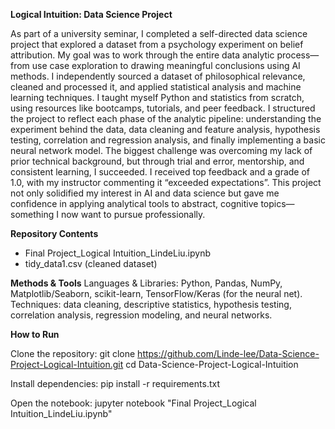 **Logical Intuition: Data Science Project**

As part of a university seminar, I completed a self-directed data science project that explored a dataset from a psychology experiment on belief attribution. My goal was to work through the entire data analytic process—from use case exploration to drawing meaningful conclusions using AI methods.
I independently sourced a dataset of philosophical relevance, cleaned and processed it, and applied statistical analysis and machine learning techniques. I taught myself Python and statistics from scratch, using resources like bootcamps, tutorials, and peer feedback. I structured the project to reflect each phase of the analytic pipeline: understanding the experiment behind the data, data cleaning and feature analysis, hypothesis testing, correlation and regression analysis, and finally implementing a basic neural network model.
The biggest challenge was overcoming my lack of prior technical background, but through trial and error, mentorship, and consistent learning, I succeeded. I received top feedback and a grade of 1.0, with my instructor commenting it “exceeded expectations”.
This project not only solidified my interest in AI and data science but gave me confidence in applying analytical tools to abstract, cognitive topics—something I now want to pursue professionally.

**Repository Contents**
- Final Project_Logical Intuition_LindeLiu.ipynb
- tidy_data1.csv (cleaned dataset)

**Methods & Tools**
Languages & Libraries: Python, Pandas, NumPy, Matplotlib/Seaborn, scikit-learn, TensorFlow/Keras (for the neural net).
Techniques: data cleaning, descriptive statistics, hypothesis testing, correlation analysis, regression modeling, and neural networks.

**How to Run**

Clone the repository:
git clone https://github.com/Linde-lee/Data-Science-Project-Logical-Intuition.git
cd Data-Science-Project-Logical-Intuition

Install dependencies:
pip install -r requirements.txt

Open the notebook:
jupyter notebook "Final Project_Logical Intuition_LindeLiu.ipynb"
